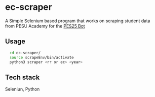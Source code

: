 # ec-scraper

A Simple Selenium based program that works on scraping student data from PESU Academy for the [PES25 Bot](https://github.com/alfadelta10010/pesu-bot-2025)

## Usage
```bash
  cd ec-scraper/
  source scrapeEnv/bin/activate
  python3 scraper <rr or ec> <year>
```

## Tech stack
Seleniun, Python
